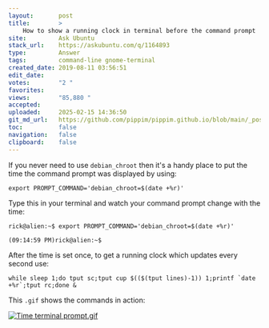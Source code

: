 ```yaml
---
layout:       post
title:        >
    How to show a running clock in terminal before the command prompt
site:         Ask Ubuntu
stack_url:    https://askubuntu.com/q/1164893
type:         Answer
tags:         command-line gnome-terminal
created_date: 2019-08-11 03:56:51
edit_date:    
votes:        "2 "
favorites:    
views:        "85,880 "
accepted:     
uploaded:     2025-02-15 14:36:50
git_md_url:   https://github.com/pippim/pippim.github.io/blob/main/_posts/2019/2019-08-11-How-to-show-a-running-clock-in-terminal-before-the-command-prompt.md
toc:          false
navigation:   false
clipboard:    false
---
```


If you never need to use `debian_chroot` then it's a handy place to put the time the command prompt was displayed by using:

``` 
export PROMPT_COMMAND='debian_chroot=$(date +%r)'
```

Type this in your terminal and watch your command prompt change with the time:

``` 
rick@alien:~$ export PROMPT_COMMAND='debian_chroot=$(date +%r)'

(09:14:59 PM)rick@alien:~$ 
```

After the time is set once, to get a running clock which updates every second use:

``` 
while sleep 1;do tput sc;tput cup $(($(tput lines)-1)) 1;printf `date +%r`;tput rc;done &
```

This `.gif` shows the commands in action:

[![Time terminal prompt.gif][1]][1]


  [1]: https://pippim.github.io/assets/img/posts/2019/QuLC2.gif
